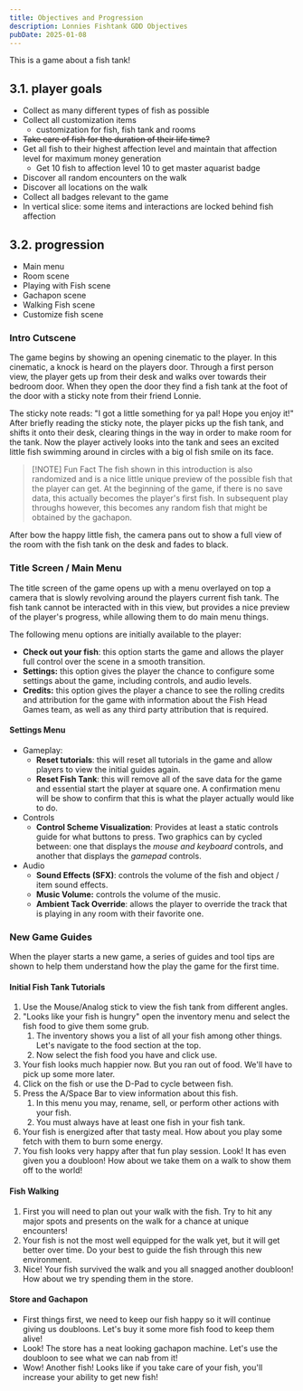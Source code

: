 ```yaml
---
title: Objectives and Progression
description: Lonnies Fishtank GDD Objectives
pubDate: 2025-01-08
---
```


This is a game about a fish tank!

## 3.1. player goals
- Collect as many different types of fish as possible
- Collect all customization items
	- customization for fish, fish tank and rooms
- ~~Take care of fish for the duration of their life time?~~
- Get all fish to their highest affection level and maintain that affection level for maximum money generation
	- Get 10 fish to affection level 10 to get master aquarist badge
- Discover all random encounters on the walk
- Discover all locations on the walk
- Collect all badges relevant to the game
- In vertical slice: some items and interactions are locked behind fish affection 

## 3.2. progression
- Main menu 
- Room scene
- Playing with Fish scene
- Gachapon scene
- Walking Fish scene
- Customize fish scene

### Intro Cutscene

The game begins by showing an opening cinematic to the player. In this cinematic, a knock is heard on the players door. Through a first person view, the player gets up from their desk and walks over towards their bedroom door. When they open the door they find a fish tank at the foot of the door with a sticky note from their friend Lonnie. 

The sticky note reads: "I got a little something for ya pal! Hope you enjoy it!" After briefly reading the sticky note, the player picks up the fish tank, and shifts it onto their desk, clearing things in the way in order to make room for the tank. Now the player actively looks into the tank and sees an excited little fish swimming around in circles with a big ol fish smile on its face.


> [!NOTE] Fun Fact
> The fish shown in this introduction is also randomized and is a nice little unique preview of the possible fish that the player can get. At the beginning of the game, if there is no save data, this actually becomes the player's first fish. In subsequent play throughs however, this becomes any random fish that might be obtained by the gachapon.

After bow the happy little fish, the camera pans out to show a full view of the room with the fish tank on the desk and fades to black.

### Title Screen / Main Menu

The title screen of the game opens up with a menu overlayed on top a camera that is slowly revolving around the players current fish tank. The fish tank cannot be interacted with in this view, but provides a nice preview of the player's progress, while allowing them to do main menu things.

The following menu options are initially available to the player:
- **Check out your fish**: this option starts the game and allows the player full control over the scene in a smooth transition.
- **Settings:** this option gives the player the chance to configure some settings about the game, including controls, and audio levels.
- **Credits:** this option gives the player a chance to see the rolling credits and attribution for the game with information about the Fish Head Games team, as well as any third party attribution that is required.

#### Settings Menu
- Gameplay: 
	- **Reset tutorials**: this will reset all tutorials in the game and allow players to view the initial guides again.
	- **Reset Fish Tank**: this will remove all of the save data for the game and essential start the player at square one. A confirmation menu will be show to confirm that this is what the player actually would like to do.
- Controls
	- **Control Scheme Visualization**: Provides at least a static controls guide for what buttons to press. Two graphics can by cycled between: one that displays the *mouse and keyboard* controls, and another that displays the *gamepad* controls.
- Audio
	- **Sound Effects (SFX)**: controls the volume of the fish and object / item sound effects.
	- **Music Volume:** controls the volume of the music.
	- **Ambient Tack Override**: allows the player to override the track that is playing in any room with their favorite one.

### New Game Guides

When the player starts a new game, a series of guides and tool tips are shown to help them understand how the play the game for the first time.

#### Initial Fish Tank Tutorials
1. Use the Mouse/Analog stick to view the fish tank from different angles.
2. "Looks like your fish is hungry" open the inventory menu and select the fish food to give them some grub. 
	1. The inventory shows you a list of all your fish among other things. Let's navigate to the food section at the top.
	2. Now select the fish food you have and click use.
3. Your fish looks much happier now. But you ran out of food. We'll have to pick up some more later.
4. Click on the fish or use the D-Pad to cycle between fish.
5. Press the A/Space Bar to view information about this fish.
	1. In this menu you may, rename, sell, or perform other actions with your fish.
	2. You must always have at least one fish in your fish tank.
6. Your fish is energized after that tasty meal. How about you play some fetch with them to burn some energy.
7. You fish looks very happy after that fun play session. Look! It has even given you a doubloon! How about we take them on a walk to show them off to the world!

#### Fish Walking
1. First you will need to plan out your walk with the fish. Try to hit any major spots and presents on the walk for a chance at unique encounters!
2. Your fish is not the most well equipped for the walk yet, but it will get better over time. Do your best to guide the fish through this new environment.
3. Nice! Your fish survived the walk and you all snagged another doubloon! How about we try spending them in the store.

#### Store and Gachapon
- First things first, we need to keep our fish happy so it will continue giving us doubloons. Let's buy it some more fish food to keep them alive!
- Look! The store has a neat looking gachapon machine. Let's use the doubloon to see what we can nab from it!
- Wow! Another fish! Looks like if you take care of your fish, you'll increase your ability to get new fish!
